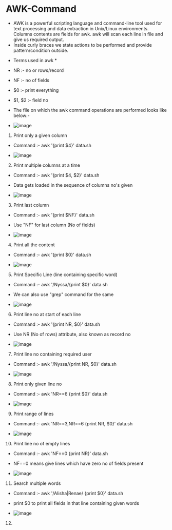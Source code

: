 # AWK-Command

- AWK is a powerful scripting language and command-line tool used for text processing and data extraction in Unix/Linux environments. Columns contents are fields for awk. awk will scan each line in file and give us required output.
- Inside curly braces we state actions to be performed and provide pattern/condition outside.

 * Terms used in awk *

- NR :- no or rows/record
- NF :- no of fields
- $0 :- print everything
- $1, $2 :- field no

- The file on which the awk command operations are performed looks like below:-

- ![image](https://github.com/user-attachments/assets/f5110e68-a8c7-41f7-9af4-3febf96cb247)

1. Print only a given column
- Command :- awk '{print $4}' data.sh

- ![image](https://github.com/user-attachments/assets/76e862c5-c2e3-4ff2-b43e-21b289662981)

2. Print multiple columns at a time
- Command :- awk '{print $4, $2}' data.sh
- Data gets loaded in the sequence of columns no's given

- ![image](https://github.com/user-attachments/assets/0fa4da0e-22a1-4e53-bcab-19f0d612a995)

3. Print last column
- Command :- awk '{print $NF}' data.sh
- Use "NF" for last column (No of fields)

- ![image](https://github.com/user-attachments/assets/77708eb3-30ce-4a51-b479-772b593f0d47)

4. Print all the content
- Command :- awk '{print $0}' data.sh

- ![image](https://github.com/user-attachments/assets/bb6eaada-3828-4eb6-957f-274836ad5d6c)

5. Print Specific Line (line containing specific word)
- Command :- awk '/Nyssa/{print $0}' data.sh
- We can also use "grep" command for the same

- ![image](https://github.com/user-attachments/assets/696c48b1-25c4-47de-81f1-d135b6e88a4c)

6. Print line no at start of each line
- Command :- awk '{print NR, $0}' data.sh
- Use NR (No of rows) attribute, also known as record no

- ![image](https://github.com/user-attachments/assets/cebcd175-d367-454d-9b2b-5338562a29ee)

7. Print line no containing required user
- Command :- awk '/Nyssa/{print NR, $0}' data.sh

- ![image](https://github.com/user-attachments/assets/a9532801-6b74-46f5-8860-61e613c2533e)

8. Print only given line no
- Command :- awk 'NR==6 {print $0}' data.sh

- ![image](https://github.com/user-attachments/assets/bf634043-fec5-40e4-a24a-63c769847acd)

9. Print range of lines
- Command :- awk 'NR==3,NR==6 {print NR, $0}' data.sh

- ![image](https://github.com/user-attachments/assets/44cbc26f-90d4-4b14-ae79-8fafa1694336)

10. Print line no of empty lines
- Command :- awk 'NF==0 {print NR}' data.sh
- NF==0 means give lines which have zero no of fields present

- ![image](https://github.com/user-attachments/assets/0f0d7e94-b78d-4608-bfcc-be2842666970)

11. Search multiple words
- Command :- awk '/Alisha|Renae/ {print $0}' data.sh
- print $0 to print all fields in that line containing given words

- ![image](https://github.com/user-attachments/assets/b46aae69-443c-4097-910f-1022d5654d29)

12. 





